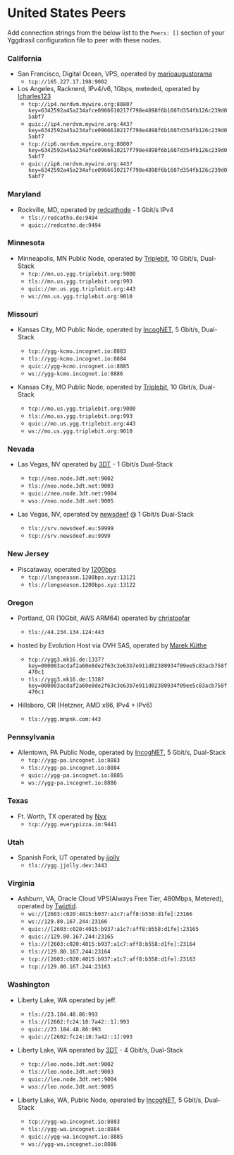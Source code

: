 # United States Peers

Add connection strings from the below list to the `Peers: []` section of your
Yggdrasil configuration file to peer with these nodes.

### California

* San Francisco, Digital Ocean, VPS, operated by [marioaugustorama](https://github.com/marioaugustorama)
  * `tcp://165.227.17.198:9002`
* Los Angeles, Racknerd, IPv4/v6, 1Gbps, meteded, operated by [lcharles123](https://github.com/lcharles123)
  * `tcp://ip4.nerdvm.mywire.org:8080?key=6342592a45a234afce0966610217f798e4898f6b1607d354fb126c239d05abf7`
  * `quic://ip4.nerdvm.mywire.org:443?key=6342592a45a234afce0966610217f798e4898f6b1607d354fb126c239d05abf7`
  * `tcp://ip6.nerdvm.mywire.org:8080?key=6342592a45a234afce0966610217f798e4898f6b1607d354fb126c239d05abf7`
  * `quic://ip6.nerdvm.mywire.org:443?key=6342592a45a234afce0966610217f798e4898f6b1607d354fb126c239d05abf7`

### Maryland

* Rockville, MD, operated by [redcathode](https://redcatho.de) - 1 Gbit/s IPv4
  * `tls://redcatho.de:9494`
  * `quic://redcatho.de:9494`

### Minnesota

* Minneapolis, MN Public Node, operated by [Triplebit](https://www.triplebit.org/), 10 Gbit/s, Dual-Stack
  * `tcp://mn.us.ygg.triplebit.org:9000`
  * `tls://mn.us.ygg.triplebit.org:993`
  * `quic://mn.us.ygg.triplebit.org:443`
  * `ws://mn.us.ygg.triplebit.org:9010`

### Missouri

* Kansas City, MO Public Node, operated by [IncogNET](https://incognet.io/), 5 Gbit/s, Dual-Stack
  * `tcp://ygg-kcmo.incognet.io:8883`
  * `tls://ygg-kcmo.incognet.io:8884`
  * `quic://ygg-kcmo.incognet.io:8885`
  * `ws://ygg-kcmo.incognet.io:8886`

* Kansas City, MO Public Node, operated by [Triplebit](https://www.triplebit.org/), 10 Gbit/s, Dual-Stack
  * `tcp://mo.us.ygg.triplebit.org:9000`
  * `tls://mo.us.ygg.triplebit.org:993`
  * `quic://mo.us.ygg.triplebit.org:443`
  * `ws://mo.us.ygg.triplebit.org:9010`

### Nevada

* Las Vegas, NV operated by [3DT](https://3dt.net) - 1 Gbit/s Dual-Stack
  * `tcp://neo.node.3dt.net:9002`
  * `tls://neo.node.3dt.net:9003`
  * `quic://neo.node.3dt.net:9004`
  * `wss://neo.node.3dt.net:9005`

* Las Vegas, NV, operated by [newsdeef](https://newsdeef.eu) @ 1 Gbit/s Dual-Stack
  * `tls://srv.newsdeef.eu:59999`
  * `tcp://srv.newsdeef.eu:9999`

### New Jersey

* Piscataway, operated by [1200bps](https://longseason.1200bps.xyz)
  * `tcp://longseason.1200bps.xyz:13121`
  * `tls://longseason.1200bps.xyz:13122`

### Oregon

* Portland, OR (10Gbit, AWS ARM64) operated by [christoofar](https://github.com/christoofar)
  * `tls://44.234.134.124:443`

* hosted by Evolution Host via OVH SAS, operated by [Marek Küthe](https://mk16.de/)
  * `tcp://ygg3.mk16.de:1337?key=000003acdaf2a60e8de2f63c3e63b7e911d02380934f09ee5c83acb758f470c1`
  * `tls://ygg3.mk16.de:1338?key=000003acdaf2a60e8de2f63c3e63b7e911d02380934f09ee5c83acb758f470c1`

* Hillsboro, OR (Hetzner, AMD x86, IPv4 + IPv6)
  * `tls://ygg.mnpnk.com:443`

### Pennsylvania

* Allentown, PA Public Node, operated by [IncogNET](https://incognet.io/), 5 Gbit/s, Dual-Stack
  * `tcp://ygg-pa.incognet.io:8883`
  * `tls://ygg-pa.incognet.io:8884`
  * `quic://ygg-pa.incognet.io:8885`
  * `ws://ygg-pa.incognet.io:8886`

### Texas

* Ft. Worth, TX operated by [Nyx](https://nyx.everypizza.im)
  * `tcp://ygg.everypizza.im:9441`

### Utah

* Spanish Fork, UT operated by [jjolly](https://github.com/jjolly)
  * `tls://ygg.jjolly.dev:3443`

### Virginia

* Ashburn, VA, Oracle Cloud VPS(Always Free Tier, 480Mbps, Metered), operated by [Twiztid](https://github.com/tvviztid).
  * `ws://[2603:c020:4015:b937:a1c7:aff8:b558:d1fe]:23166`
  * `ws://129.80.167.244:23166`
  * `quic://[2603:c020:4015:b937:a1c7:aff8:b558:d1fe]:23165`
  * `quic://129.80.167.244:23165`
  * `tls://[2603:c020:4015:b937:a1c7:aff8:b558:d1fe]:23164`
  * `tls://129.80.167.244:23164`
  * `tcp://[2603:c020:4015:b937:a1c7:aff8:b558:d1fe]:23163`
  * `tcp://129.80.167.244:23163`

### Washington

* Liberty Lake, WA operated by jeff.
  * `tls://23.184.48.86:993`
  * `tls://[2602:fc24:18:7a42::1]:993`
  * `quic://23.184.48.86:993`
  * `quic://[2602:fc24:18:7a42::1]:993`

* Liberty Lake, WA operated by [3DT](https://3dt.net) - 4 Gbit/s, Dual-Stack
  * `tcp://leo.node.3dt.net:9002`
  * `tls://leo.node.3dt.net:9003`
  * `quic://leo.node.3dt.net:9004`
  * `wss://leo.node.3dt.net:9005`

* Liberty Lake, WA, Public Node, operated by [IncogNET](https://incognet.io/), 5 Gbit/s, Dual-Stack
  * `tcp://ygg-wa.incognet.io:8883`
  * `tls://ygg-wa.incognet.io:8884`
  * `quic://ygg-wa.incognet.io:8885`
  * `ws://ygg-wa.incognet.io:8886`
